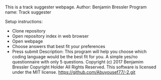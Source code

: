 This is a track suggester webpage.
Author: Benjamin Bressler
Program name: Track suggester

Setup instructions:
* Clone repository
* Open repository index in web browser
* Open webpage
* Choose answers that best fit your preferences
* Press submit
Description: This program will help you choose which coding language would be the best fit for you. A simple yes/no
questionnaire with only 5 questions.
Copyright (c) 2017 Benjamim Bressler Copyright Holder All Rights Reserved. This software is licensed under the MIT license.
https://github.com/Abuyousef77/-2.git
